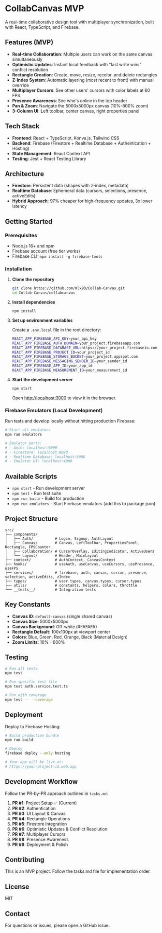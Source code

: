 # CollabCanvas MVP

A real-time collaborative design tool with multiplayer synchronization, built with React, TypeScript, and Firebase.

## Features (MVP)

- **Real-time Collaboration**: Multiple users can work on the same canvas simultaneously
- **Optimistic Updates**: Instant local feedback with "last write wins" conflict resolution
- **Rectangle Creation**: Create, move, resize, recolor, and delete rectangles
- **Z-Index System**: Automatic layering (most recent to front) with manual override
- **Multiplayer Cursors**: See other users' cursors with color labels at 60 FPS
- **Presence Awareness**: See who's online in the top header
- **Pan & Zoom**: Navigate the 5000x5000px canvas (10%-800% zoom)
- **3-Column UI**: Left toolbar, center canvas, right properties panel

## Tech Stack

- **Frontend**: React + TypeScript, Konva.js, Tailwind CSS
- **Backend**: Firebase (Firestore + Realtime Database + Authentication + Hosting)
- **State Management**: React Context API
- **Testing**: Jest + React Testing Library

## Architecture

- **Firestore**: Persistent data (shapes with z-index, metadata)
- **Realtime Database**: Ephemeral data (cursors, selections, presence, activeEdits)
- **Hybrid Approach**: 97% cheaper for high-frequency updates, 3x lower latency

## Getting Started

### Prerequisites

- Node.js 16+ and npm
- Firebase account (free tier works)
- Firebase CLI: `npm install -g firebase-tools`

### Installation

1. **Clone the repository**
   ```bash
   git clone https://github.com/mlx93/Collab-Canvas.git
   cd Collab-Canvas/collabcanvas
   ```

2. **Install dependencies**
   ```bash
   npm install
   ```

3. **Set up environment variables**
   
   Create a `.env.local` file in the root directory:
   ```bash
   REACT_APP_FIREBASE_API_KEY=your_api_key
   REACT_APP_FIREBASE_AUTH_DOMAIN=your_project.firebaseapp.com
   REACT_APP_FIREBASE_DATABASE_URL=https://your_project.firebaseio.com
   REACT_APP_FIREBASE_PROJECT_ID=your_project_id
   REACT_APP_FIREBASE_STORAGE_BUCKET=your_project.appspot.com
   REACT_APP_FIREBASE_MESSAGING_SENDER_ID=your_sender_id
   REACT_APP_FIREBASE_APP_ID=your_app_id
   REACT_APP_FIREBASE_MEASUREMENT_ID=your_measurement_id
   ```

4. **Start the development server**
   ```bash
   npm start
   ```
   
   Open [http://localhost:3000](http://localhost:3000) to view it in the browser.

### Firebase Emulators (Local Development)

Run tests and develop locally without hitting production Firebase:

```bash
# Start all emulators
npm run emulators

# Emulator ports:
# - Auth: localhost:9099
# - Firestore: localhost:8080
# - Realtime Database: localhost:9000
# - Emulator UI: localhost:4000
```

## Available Scripts

- `npm start` - Run development server
- `npm test` - Run test suite
- `npm run build` - Build for production
- `npm run emulators` - Start Firebase emulators (add this to package.json)

## Project Structure

```
src/
├── components/
│   ├── Auth/          # Login, Signup, AuthLayout
│   ├── Canvas/        # Canvas, LeftToolbar, PropertiesPanel, Rectangle, FPSCounter
│   ├── Collaboration/ # CursorOverlay, EditingIndicator, ActiveUsers
│   └── Layout/        # Header, MainLayout
├── context/           # AuthContext, CanvasContext
├── hooks/             # useAuth, useCanvas, useCursors, usePresence, useFPS
├── services/          # firebase, auth, canvas, cursor, presence, selection, activeEdits, zIndex
├── types/             # user.types, canvas.types, cursor.types
├── utils/             # constants, helpers, colors, throttle
└── __tests__/         # Integration tests
```

## Key Constants

- **Canvas ID**: `default-canvas` (single shared canvas)
- **Canvas Size**: 5000x5000px
- **Canvas Background**: Off-white (#FAFAFA)
- **Rectangle Default**: 100x100px at viewport center
- **Colors**: Blue, Green, Red, Orange, Black (Material Design)
- **Zoom Limits**: 10% - 800%

## Testing

```bash
# Run all tests
npm test

# Run specific test file
npm test auth.service.test.ts

# Run with coverage
npm test -- --coverage
```

## Deployment

Deploy to Firebase Hosting:

```bash
# Build production bundle
npm run build

# Deploy
firebase deploy --only hosting

# Your app will be live at:
# https://your-project-id.web.app
```

## Development Workflow

Follow the PR-by-PR approach outlined in `tasks.md`:

1. **PR #1**: Project Setup ✅ (Current)
2. **PR #2**: Authentication
3. **PR #3**: UI Layout & Canvas
4. **PR #4**: Rectangle Operations
5. **PR #5**: Firestore Integration
6. **PR #6**: Optimistic Updates & Conflict Resolution
7. **PR #7**: Multiplayer Cursors
8. **PR #8**: Presence Awareness
9. **PR #9**: Deployment & Polish

## Contributing

This is an MVP project. Follow the tasks.md file for implementation order.

## License

MIT

## Contact

For questions or issues, please open a GitHub issue.
